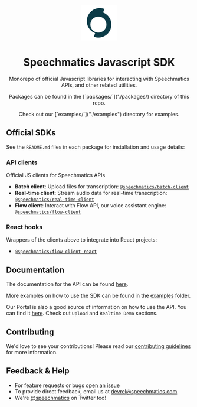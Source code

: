 
<p align="center">
  <br/>
  <img src="./assets/logo.svg"/>
  <h1 align="center">Speechmatics Javascript SDK</h1>
  <p align="center">Monorepo of official Javascript libraries for interacting with Speechmatics APIs, and other related utilities.</p>
  <p align="center">Packages can be found in the [`packages/`]('./packages/) directory of this repo.</p>
  <p align="center">Check out our [`examples/`]("./examples") directory for examples.</p>
</p>

## Official SDKs

See the `README.md` files in each package for installation and usage details:

### API clients

Official JS clients for Speechmatics APIs

- **Batch client**: Upload files for transcription:
  [`@speechmatics/batch-client`](./packages/batch-client)
- **Real-time client**: Stream audio data for real-time transcription:
  [`@speechmatics/real-time-client`](./packages/real-time-client)
- **Flow client**: Interact with Flow API, our voice assistant engine:
  [`@speechmatics/flow-client`](./packages/flow-client)

### React hooks

Wrappers of the clients above to integrate into React projects:

- [`@speechmatics/flow-client-react`](./packages/flow-client-react)

## Documentation

The documentation for the API can be found [here](https://docs.speechmatics.com/).

More examples on how to use the SDK can be found in the [examples](./examples) folder.

Our Portal is also a good source of information on how to use the API. You can find it [here](https://portal.speechmatics.com/). Check out `Upload` and `Realtime Demo` sections.

## Contributing

We'd love to see your contributions! Please read our [contributing guidelines](./CONTRIBUTING.md) for more information.

## Feedback & Help

- For feature requests or bugs [open an issue](https://github.com/speechmatics/speechmatics-js-sdk/issues/new) 
- To provide direct feedback, email us at [devrel@speechmatics.com](mailto:devrel@speechmatics.com)
- We're [@speechmatics](https://twitter.com/Speechmatics) on Twitter too!